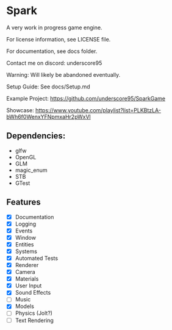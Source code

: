 # Spark
 
A very work in progress game engine.

For license information, see LICENSE file.

For documentation, see docs folder.

Contact me on discord: underscore95

Warning: Will likely be abandoned eventually.

Setup Guide: See docs/Setup.md

Example Project: https://github.com/underscore95/SparkGame

Showcase: https://www.youtube.com/playlist?list=PLKBtzLA-bWh6f0WenxYFNpmxaHr2pWxVl

## Dependencies:
 - glfw
 - OpenGL
 - GLM
 - magic_enum
 - STB
 - GTest

## Features
- [x] Documentation
- [x] Logging
- [x] Events
- [x] Window
- [x] Entities
- [x] Systems
- [x] Automated Tests
- [x] Renderer
- [x] Camera
- [x] Materials
- [x] User Input
- [x] Sound Effects
- [ ] Music
- [x] Models
- [ ] Physics (Jolt?)
- [ ] Text Rendering
